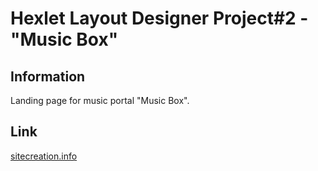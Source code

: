 # Hexlet Layout Designer Project#2 - "Music Box"

## Information
Landing page for music portal "Music Box".

## Link
[sitecreation.info](http://sitecreation.info/)
